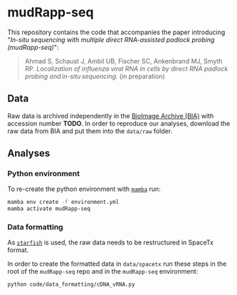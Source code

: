 # mudRapp-seq

This repository contains the code that accompanies the paper introducing 
"*In-situ sequencing with multiple direct RNA-assisted padlock probing (mudRapp-seq)*":

> Ahmad S, Schaust J, Ambil UB, Fischer SC, Ankenbrand MJ, Smyth RP. *Localization of influenza viral RNA in cells by direct RNA padlock probing and in-situ sequencing.* (in preparation)

## Data

Raw data is archived independently in the [BioImage Archive (BIA)](https://www.ebi.ac.uk/bioimage-archive/) with accession number **TODO**.
In order to reproduce our analyses, download the raw data from BIA and put them into the `data/raw` folder.

## Analyses

### Python environment

To re-create the python environment with [`mamba`](https://github.com/mamba-org/mamba) run:

```bash
mamba env create -f environment.yml
mamba activate mudRapp-seq
```

### Data formatting

As [`starfish`](https://github.com/spacetx/starfish) is used, the raw data needs to be restructured in SpaceTx format.

In order to create the formatted data in `data/spacetx` run these steps in the root of the `mudRapp-seq` repo and in the `mudRapp-seq` environment:

```bash
python code/data_formatting/cDNA_vRNA.py
```